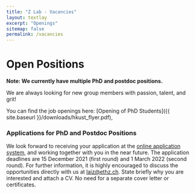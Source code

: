 ```yaml
---
title: "Z Lab - Vacancies"
layout: textlay
excerpt: "Openings"
sitemap: false
permalink: /vacancies
---
```


# Open Positions

**Note: We currently have multiple PhD and postdoc positions.**

We are always looking for new group members with passion, talent, and grit!

You can find the job openings here:
[Opening of PhD Students]({{ site.baseurl }}/downloads/hkust_flyer.pdf),


### Applications for PhD and Postdoc Positions

We look forward to receiving your application at the [online application system](https://pg.usthk.cn/prospective-students/admissions/Admission-to-Hong-Kong-Campus/online-application), and working together with you in
the near future. The application deadlines are 15 December 2021 (first round) and 1 March 2022 (second round).
For further information, it is highly encouraged to discuss the opportunities directly with us at [laiz@ethz.ch](mailto:laiz@ethz.ch). State briefly why you are interested and attach a CV. No need for a separate cover letter or certificates.
